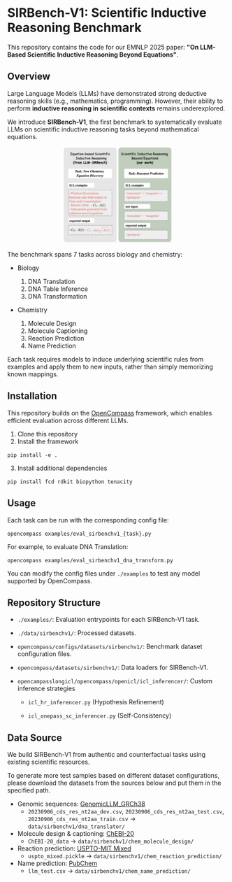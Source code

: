 # SIRBench-V1: Scientific Inductive Reasoning Benchmark
This repository contains the code for our EMNLP 2025 paper: **"On LLM-Based Scientific Inductive Reasoning Beyond Equations"**.

## Overview
Large Language Models (LLMs) have demonstrated strong deductive reasoning skills (e.g., mathematics, programming). However, their ability to perform **inductive reasoning in scientific contexts** remains underexplored.

We introduce **SIRBench-V1**, the first benchmark to systematically evaluate LLMs on scientific inductive reasoning tasks beyond mathematical equations.

<div align="center">
  <img src="./assets/overview.png" alt="SIRBench overview" width="50%"/>
</div>

The benchmark spans 7 tasks across biology and chemistry:

- Biology
    1. DNA Translation
    2. DNA Table Inference
    3. DNA Transformation

- Chemistry
    1. Molecule Design
    2. Molecule Captioning
    3. Reaction Prediction
    4. Name Prediction

Each task requires models to induce underlying scientific rules from examples and apply them to new inputs, rather than simply memorizing known mappings.

## Installation
This repository builds on the [OpenCompass](https://github.com/open-compass/opencompass) framework, which enables efficient evaluation across different LLMs.
1. Clone this repository
2. Install the framework
```
pip install -e .
```
3. Install additional dependencies
```
pip install fcd rdkit biopython tenacity
```

## Usage
Each task can be run with the corresponding config file:
```
opencompass examples/eval_sirbenchv1_{task}.py
```

For example, to evaluate DNA Translation:
```
opencompass examples/eval_sirbenchv1_dna_transform.py
```

You can modify the config files under `./examples` to test any model supported by OpenCompass.

## Repository Structure
- `./examples/`: Evaluation entrypoints for each SIRBench-V1 task.

- `./data/sirbenchv1/`: Processed datasets.

- `opencompass/configs/datasets/sirbenchv1/`: Benchmark dataset configuration files.

- `opencompass/datasets/sirbenchv1/`: Data loaders for SIRBench-V1.

- `opencampasslongicl/opencompass/openicl/icl_inferencer/`: Custom inference strategies

    - `icl_hr_inferencer.py` (Hypothesis Refinement)

    - `icl_onepass_sc_inferencer.py` (Self-Consistency)

## Data Source
We build SIRBench-V1 from authentic and counterfactual tasks using existing scientific resources.

To generate more test samples based on different dataset configurations, please download the datasets from the sources below and put them in the specified path.

- Genomic sequences: [GenomicLLM_GRCh38](https://zenodo.org/records/10695802)
    - `20230906_cds_res_nt2aa_dev.csv`, `20230906_cds_res_nt2aa_test.csv`, `20230906_cds_res_nt2aa_train.csv` -> `data/sirbenchv1/dna_translator/`
- Molecule design & captioning: [ChEBI-20](https://github.com/blender-nlp/MolT5)
    - `ChEBI-20_data` -> `data/sirbenchv1/chem_molecule_design/`
- Reaction prediction: [USPTO-MIT Mixed](https://az.app.box.com/s/7eci3nd9vy0xplqniitpk02rbg9q2zcq/folder/144882141119)
    - `uspto_mixed.pickle` -> `data/sirbenchv1/chem_reaction_prediction/`
- Name prediction: [PubChem](https://github.com/ChemFoundationModels/ChemLLMBench/blob/main/data/name_prediction/llm_test.csv)
    - `llm_test.csv` -> `data/sirbenchv1/chem_name_prediction/`
